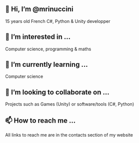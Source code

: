 ## 👋 Hi, I’m @mrinuccini
15 years old French C#, Python & Unity developper
## 👀 I’m interested in ...
Computer science, programming & maths
## 🌱 I’m currently learning ...
Computer science
## 💞️ I’m looking to collaborate on ...
Projects such as Games (Unity) or software/tools (C#, Python) 
## 📫 How to reach me ...
All links to reach me are in the contacts section of my website
<!---
mrinuccini/mrinuccini is a ✨ special ✨ repository because its `README.md` (this file) appears on your GitHub profile.
You can click the Preview link to take a look at your changes.
--->
